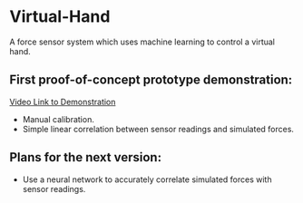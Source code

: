 # Virtual-Hand
A force sensor system which uses machine learning to control a virtual hand.

## First proof-of-concept prototype demonstration:
[Video Link to Demonstration](https://www.youtube.com/watch?v=WTqG79DlvvM)
- Manual calibration.
- Simple linear correlation between sensor readings and simulated forces.

## Plans for the next version:
- Use a neural network to accurately correlate simulated forces with sensor readings.
